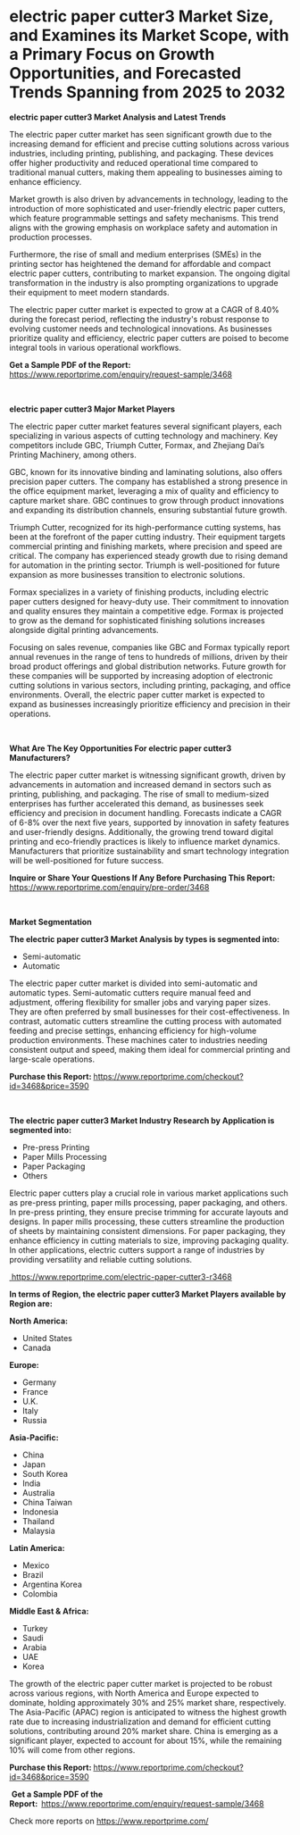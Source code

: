 <p><h1>electric paper cutter3 Market Size, and Examines its Market Scope, with a Primary Focus on Growth Opportunities, and Forecasted Trends Spanning from 2025 to 2032</h1></p><p><strong>electric paper cutter3 Market Analysis and Latest Trends</strong></p>
<p><p>The electric paper cutter market has seen significant growth due to the increasing demand for efficient and precise cutting solutions across various industries, including printing, publishing, and packaging. These devices offer higher productivity and reduced operational time compared to traditional manual cutters, making them appealing to businesses aiming to enhance efficiency.</p><p>Market growth is also driven by advancements in technology, leading to the introduction of more sophisticated and user-friendly electric paper cutters, which feature programmable settings and safety mechanisms. This trend aligns with the growing emphasis on workplace safety and automation in production processes.</p><p>Furthermore, the rise of small and medium enterprises (SMEs) in the printing sector has heightened the demand for affordable and compact electric paper cutters, contributing to market expansion. The ongoing digital transformation in the industry is also prompting organizations to upgrade their equipment to meet modern standards.</p><p>The electric paper cutter market is expected to grow at a CAGR of 8.40% during the forecast period, reflecting the industry's robust response to evolving customer needs and technological innovations. As businesses prioritize quality and efficiency, electric paper cutters are poised to become integral tools in various operational workflows.</p></p>
<p><strong>Get a Sample PDF of the Report:&nbsp;</strong> <a href="https://www.reportprime.com/enquiry/request-sample/3468?utm_campaign=3355&utm_medium=2&utm_source=Github&utm_content=ia&utm_term=18032025&utm_id=electric-paper-cutter3">https://www.reportprime.com/enquiry/request-sample/3468</a></p>
<p>&nbsp;</p>
<p><strong>electric paper cutter3 Major Market Players</strong></p>
<p><p>The electric paper cutter market features several significant players, each specializing in various aspects of cutting technology and machinery. Key competitors include GBC, Triumph Cutter, Formax, and Zhejiang Dai’s Printing Machinery, among others.</p><p>GBC, known for its innovative binding and laminating solutions, also offers precision paper cutters. The company has established a strong presence in the office equipment market, leveraging a mix of quality and efficiency to capture market share. GBC continues to grow through product innovations and expanding its distribution channels, ensuring substantial future growth.</p><p>Triumph Cutter, recognized for its high-performance cutting systems, has been at the forefront of the paper cutting industry. Their equipment targets commercial printing and finishing markets, where precision and speed are critical. The company has experienced steady growth due to rising demand for automation in the printing sector. Triumph is well-positioned for future expansion as more businesses transition to electronic solutions.</p><p>Formax specializes in a variety of finishing products, including electric paper cutters designed for heavy-duty use. Their commitment to innovation and quality ensures they maintain a competitive edge. Formax is projected to grow as the demand for sophisticated finishing solutions increases alongside digital printing advancements.</p><p>Focusing on sales revenue, companies like GBC and Formax typically report annual revenues in the range of tens to hundreds of millions, driven by their broad product offerings and global distribution networks. Future growth for these companies will be supported by increasing adoption of electronic cutting solutions in various sectors, including printing, packaging, and office environments. Overall, the electric paper cutter market is expected to expand as businesses increasingly prioritize efficiency and precision in their operations.</p></p>
<p>&nbsp;</p>
<p><strong>What Are The Key Opportunities For electric paper cutter3 Manufacturers?</strong></p>
<p><p>The electric paper cutter market is witnessing significant growth, driven by advancements in automation and increased demand in sectors such as printing, publishing, and packaging. The rise of small to medium-sized enterprises has further accelerated this demand, as businesses seek efficiency and precision in document handling. Forecasts indicate a CAGR of 6-8% over the next five years, supported by innovation in safety features and user-friendly designs. Additionally, the growing trend toward digital printing and eco-friendly practices is likely to influence market dynamics. Manufacturers that prioritize sustainability and smart technology integration will be well-positioned for future success.</p></p>
<p><strong>Inquire or Share Your Questions If Any Before Purchasing This Report:</strong> <a href="https://www.reportprime.com/enquiry/pre-order/3468?utm_campaign=3355&utm_medium=2&utm_source=Github&utm_content=ia&utm_term=18032025&utm_id=electric-paper-cutter3">https://www.reportprime.com/enquiry/pre-order/3468</a></p>
<p>&nbsp;</p>
<p><strong>Market Segmentation</strong></p>
<p><strong>The electric paper cutter3 Market Analysis by types is segmented into:</strong></p>
<p><ul><li>Semi-automatic</li><li>Automatic</li></ul></p>
<p><p>The electric paper cutter market is divided into semi-automatic and automatic types. Semi-automatic cutters require manual feed and adjustment, offering flexibility for smaller jobs and varying paper sizes. They are often preferred by small businesses for their cost-effectiveness. In contrast, automatic cutters streamline the cutting process with automated feeding and precise settings, enhancing efficiency for high-volume production environments. These machines cater to industries needing consistent output and speed, making them ideal for commercial printing and large-scale operations.</p></p>
<p><strong>Purchase this Report:&nbsp;</strong><a href="https://www.reportprime.com/checkout?id=3468&price=3590&utm_campaign=3355&utm_medium=2&utm_source=Github&utm_content=ia&utm_term=18032025&utm_id=electric-paper-cutter3">https://www.reportprime.com/checkout?id=3468&price=3590</a></p>
<p>&nbsp;</p>
<p><strong>The electric paper cutter3 Market Industry Research by Application is segmented into:</strong></p>
<p><ul><li>Pre-press Printing</li><li>Paper Mills Processing</li><li>Paper Packaging</li><li>Others</li></ul></p>
<p><p>Electric paper cutters play a crucial role in various market applications such as pre-press printing, paper mills processing, paper packaging, and others. In pre-press printing, they ensure precise trimming for accurate layouts and designs. In paper mills processing, these cutters streamline the production of sheets by maintaining consistent dimensions. For paper packaging, they enhance efficiency in cutting materials to size, improving packaging quality. In other applications, electric cutters support a range of industries by providing versatility and reliable cutting solutions.</p></p>
<p><a href="https://www.reportprime.com/electric-paper-cutter3-r3468?utm_campaign=3355&utm_medium=2&utm_source=Github&utm_content=ia&utm_term=18032025&utm_id=electric-paper-cutter3">&nbsp;https://www.reportprime.com/electric-paper-cutter3-r3468</a></p>
<p><strong>In terms of Region, the electric paper cutter3 Market Players available by Region are:</strong></p>
<p>
    <p> <strong> North America: </strong>
        <ul>
            <li>United States</li>
            <li>Canada</li>
        </ul>
        </p> 
    <p> <strong> Europe: </strong>
        <ul>
            <li>Germany</li>
            <li>France</li>
            <li>U.K.</li>
            <li>Italy</li>
            <li>Russia</li>
        </ul>
        </p> 
    <p> <strong> Asia-Pacific: </strong>
        <ul>
            <li>China</li>
            <li>Japan</li>
            <li>South Korea</li>
            <li>India</li>
            <li>Australia</li>
            <li>China Taiwan</li>
            <li>Indonesia</li>
            <li>Thailand</li>
            <li>Malaysia</li>
        </ul>
        </p> 
    <p> <strong> Latin America: </strong>
        <ul>
            <li>Mexico</li>
            <li>Brazil</li>
            <li>Argentina Korea</li>
            <li>Colombia</li>
        </ul>
        </p> 
    <p> <strong> Middle East & Africa: </strong>
        <ul>
            <li>Turkey</li>
            <li>Saudi</li>
            <li>Arabia</li>
            <li>UAE</li>
            <li>Korea</li>
        </ul>
    </p>
    </p>
<p><p>The growth of the electric paper cutter market is projected to be robust across various regions, with North America and Europe expected to dominate, holding approximately 30% and 25% market share, respectively. The Asia-Pacific (APAC) region is anticipated to witness the highest growth rate due to increasing industrialization and demand for efficient cutting solutions, contributing around 20% market share. China is emerging as a significant player, expected to account for about 15%, while the remaining 10% will come from other regions. </p></p>
<p><strong>Purchase this Report: </strong><a href="https://www.reportprime.com/checkout?id=3468&price=3590&utm_campaign=3355&utm_medium=2&utm_source=Github&utm_content=ia&utm_term=18032025&utm_id=electric-paper-cutter3">https://www.reportprime.com/checkout?id=3468&price=3590</a></p>
<p>&nbsp;<strong>Get a Sample PDF of the Report:&nbsp;&nbsp;</strong><a href="https://www.reportprime.com/enquiry/request-sample/3468?utm_campaign=3355&utm_medium=2&utm_source=Github&utm_content=ia&utm_term=18032025&utm_id=electric-paper-cutter3">https://www.reportprime.com/enquiry/request-sample/3468</a></p>
<p><strong></strong></p>
<p>Check more reports on <a href="https://www.reportprime.com/?utm_campaign=3355&utm_medium=2&utm_source=Github&utm_content=ia&utm_term=18032025&utm_id=electric-paper-cutter3">https://www.reportprime.com/</a></p>